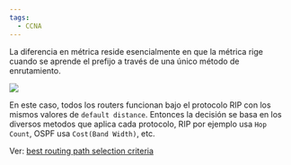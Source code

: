 ```yaml
---
tags:
  - CCNA
---
```


La diferencia en métrica reside esencialmente en que la métrica rige cuando se aprende el prefijo a través de una único método de enrutamiento. 

![](Screenshot%20from%202023-12-27%2017-04-58.png)

En este caso, todos los routers funcionan bajo el protocolo RIP con los mismos valores de `default distance`. Entonces la decisión se basa en los diversos metodos que aplica cada protocolo, RIP por ejemplo usa `Hop Count`, OSPF usa `Cost(Band Width)`, etc.

Ver: [best routing path selection criteria](best%20routing%20path%20selection%20criteria.md)